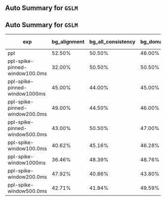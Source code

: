 ## Auto Summary for `GSLM`

## Auto Summary for `GSLM`

<!-- AUTO-GEN: MODEL TABLES -->
| exp | bg_alignment | bg_all_consistency | bg_domain_consistency | gender_consistency | rir_consistency | sentiment_alignment | sentiment_consistency | speaker_consistency | Avg Consistency | Avg Alignment | Avg All |
| --- | --- | --- | --- | --- | --- | --- | --- | --- | --- | --- | --- |
| ppl | 52.50% | 50.50% | 48.00% | 53.50% | 49.50% | 55.50% | 51.50% | 51.00% | 50.67% | 54.00% | 51.50% |
| ppl-spike-pinned-window100.0ms | 32.00% | 50.50% | 50.50% | 49.00% | 48.50% | 43.50% | 45.00% | 51.00% | 49.08% | 37.75% | 46.25% |
| ppl-spike-pinned-window1000ms | 45.00% | 44.00% | 45.00% | 45.00% | 42.00% | 50.00% | 54.50% | 53.00% | 47.25% | 47.50% | 47.31% |
| ppl-spike-pinned-window200.0ms | 49.00% | 44.50% | 46.00% | 46.50% | 51.50% | 47.50% | 49.50% | 51.50% | 48.25% | 48.25% | 48.25% |
| ppl-spike-pinned-window500.0ms | 43.00% | 50.50% | 47.00% | 48.50% | 46.50% | 56.00% | 53.50% | 49.00% | 49.17% | 49.50% | 49.25% |
| ppl-spike-window100.0ms | 40.62% | 45.16% | 46.28% | 42.42% | 46.94% | 45.71% | 42.05% | 43.81% | 44.44% | 43.17% | 44.12% |
| ppl-spike-window1000ms | 36.46% | 48.39% | 48.76% | 43.43% | 46.94% | 53.33% | 55.68% | 45.71% | 48.15% | 44.90% | 47.34% |
| ppl-spike-window200.0ms | 47.92% | 40.86% | 43.80% | 41.41% | 45.92% | 45.71% | 40.91% | 40.95% | 42.31% | 46.82% | 43.44% |
| ppl-spike-window500.0ms | 42.71% | 41.94% | 49.59% | 44.44% | 44.90% | 53.33% | 54.55% | 44.76% | 46.70% | 48.02% | 47.03% |
<!-- AUTO-GEN: MODEL TABLES -->
